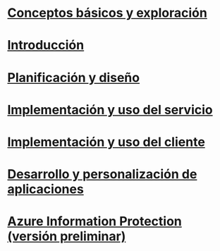 # [Conceptos básicos y exploración](/information-protection/understand-explore/what-is-azure-information-protection)
# [Introducción](/information-protection/get-started/requirements-azure-rms)
# [Planificación y diseño](/information-protection/plan-design/deployment-roadmap)
# [Implementación y uso del servicio](/information-protection/deploy-use/activate-service)
# [Implementación y uso del cliente](/information-protection/rms-client/use-client)
# [Desarrollo y personalización de aplicaciones](/information-protection/develop/developers-guide)
# [Azure Information Protection (versión preliminar)](/information-protection/understand-explore/what-is-azure-information-protection)


<!--HONumber=Jan17_HO4-->


